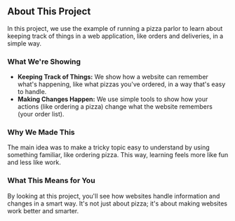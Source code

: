 ## About This Project

In this project, we use the example of running a pizza parlor to learn about keeping track of things in a web application, like orders and deliveries, in a simple way.

### What We're Showing

- **Keeping Track of Things:** We show how a website can remember what's happening, like what pizzas you've ordered, in a way that's easy to handle.
- **Making Changes Happen:** We use simple tools to show how your actions (like ordering a pizza) change what the website remembers (your order list).

### Why We Made This

The main idea was to make a tricky topic easy to understand by using something familiar, like ordering pizza. This way, learning feels more like fun and less like work.

### What This Means for You

By looking at this project, you'll see how websites handle information and changes in a smart way. It's not just about pizza; it's about making websites work better and smarter.

